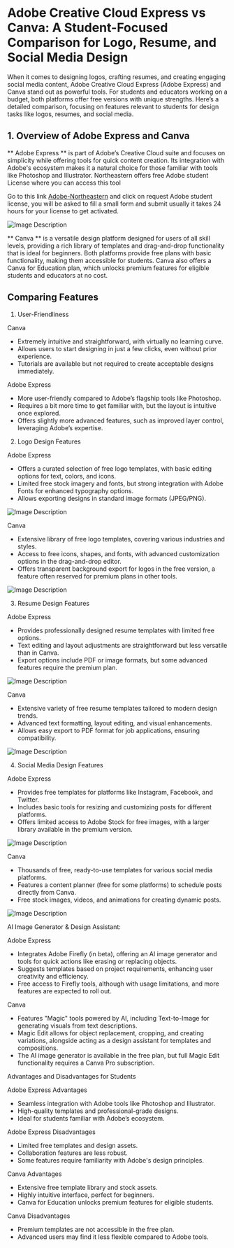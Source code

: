# Adobe Creative Cloud Express vs Canva: A Student-Focused Comparison for Logo, Resume, and Social Media Design

When it comes to designing logos, crafting resumes, and creating engaging social media content, Adobe Creative Cloud Express (Adobe Express) and Canva stand out as powerful tools. For students and educators working on a budget, both platforms offer free versions with unique strengths. Here’s a detailed comparison, focusing on features relevant to students for design tasks like logos, resumes, and social media.


## 1. Overview of Adobe Express and Canva

** Adobe Express ** is part of Adobe’s Creative Cloud suite and focuses on simplicity while offering tools for quick content creation. Its integration with Adobe's ecosystem makes it a natural choice for those familiar with tools like Photoshop and Illustrator. Northeastern offers free Adobe student License where you can access this tool

Go to this link [Adobe-Northeastern](https://adobe.northeastern.edu/) and click on request Adobe student license, you will be asked to fill a small form and submit usually it takes 24 hours for your license to get activated.


![Image Description](https://github.com/nikbearbrown/INFO-7375-Branding-and-AI/blob/main/Appendix/Module%201/Adobe_1.png)


** Canva ** is a versatile design platform designed for users of all skill levels, providing a rich library of templates and drag-and-drop functionality that is ideal for beginners.
Both platforms provide free plans with basic functionality, making them accessible for students. Canva also offers a Canva for Education plan, which unlocks premium features for eligible students and educators at no cost.

## Comparing Features

1. User-Friendliness

Canva
- Extremely intuitive and straightforward, with virtually no learning curve.
- Allows users to start designing in just a few clicks, even without prior experience.
- Tutorials are available but not required to create acceptable designs immediately.

Adobe Express
- More user-friendly compared to Adobe’s flagship tools like Photoshop.
- Requires a bit more time to get familiar with, but the layout is intuitive once explored.
- Offers slightly more advanced features, such as improved layer control, leveraging Adobe’s expertise.

2. Logo Design Features

Adobe Express
- Offers a curated selection of free logo templates, with basic editing options for text, colors, and icons.
- Limited free stock imagery and fonts, but strong integration with Adobe Fonts for enhanced typography options.
- Allows exporting designs in standard image formats (JPEG/PNG).


![Image Description](https://github.com/nikbearbrown/INFO-7375-Branding-and-AI/blob/main/Appendix/Module%201/Adobe_5.png)

Canva
- Extensive library of free logo templates, covering various industries and styles.
- Access to free icons, shapes, and fonts, with advanced customization options in the drag-and-drop editor.
- Offers transparent background export for logos in the free version, a feature often reserved for premium plans in other tools.


![Image Description](https://github.com/nikbearbrown/INFO-7375-Branding-and-AI/blob/main/Appendix/Module%201/Adobe_4.png)

3. Resume Design Features

Adobe Express
- Provides professionally designed resume templates with limited free options.
- Text editing and layout adjustments are straightforward but less versatile than in Canva.
- Export options include PDF or image formats, but some advanced features require the premium plan.


![Image Description](https://github.com/nikbearbrown/ENGR-0201-Organizing-Academic-Success-AI-for-Personalized-Learning/blob/main/ENGR_0201/ComfiUI_1.png)


Canva
- Extensive variety of free resume templates tailored to modern design trends.
- Advanced text formatting, layout editing, and visual enhancements.
- Allows easy export to PDF format for job applications, ensuring compatibility.


![Image Description](https://github.com/nikbearbrown/ENGR-0201-Organizing-Academic-Success-AI-for-Personalized-Learning/blob/main/ENGR_0201/ComfiUI_1.png)

4. Social Media Design Features

Adobe Express
- Provides free templates for platforms like Instagram, Facebook, and Twitter.
- Includes basic tools for resizing and customizing posts for different platforms.
- Offers limited access to Adobe Stock for free images, with a larger library available in the premium version.


![Image Description](https://github.com/nikbearbrown/INFO-7375-Branding-and-AI/blob/main/Appendix/Module%201/Adobe_2.png)


Canva
- Thousands of free, ready-to-use templates for various social media platforms.
- Features a content planner (free for some platforms) to schedule posts directly from Canva.
- Free stock images, videos, and animations for creating dynamic posts.


![Image Description](https://github.com/nikbearbrown/INFO-7375-Branding-and-AI/blob/main/Appendix/Module%201/Adobe_3.png)

AI Image Generator & Design Assistant:

Adobe Express
- Integrates Adobe Firefly (in beta), offering an AI image generator and tools for quick actions like erasing or replacing objects.
- Suggests templates based on project requirements, enhancing user creativity and efficiency.
- Free access to Firefly tools, although with usage limitations, and more features are expected to roll out.

Canva
- Features "Magic" tools powered by AI, including Text-to-Image for generating visuals from text descriptions.
- Magic Edit allows for object replacement, cropping, and creating variations, alongside acting as a design assistant for templates and compositions.
- The AI image generator is available in the free plan, but full Magic Edit functionality requires a Canva Pro subscription.


Advantages and Disadvantages for Students

Adobe Express Advantages
- Seamless integration with Adobe tools like Photoshop and Illustrator.
- High-quality templates and professional-grade designs.
- Ideal for students familiar with Adobe’s ecosystem.

Adobe Express Disadvantages
- Limited free templates and design assets.
- Collaboration features are less robust.
- Some features require familiarity with Adobe's design principles.

Canva Advantages
- Extensive free template library and stock assets.
- Highly intuitive interface, perfect for beginners.
- Canva for Education unlocks premium features for eligible students.

Canva Disadvantages
- Premium templates are not accessible in the free plan.
- Advanced users may find it less flexible compared to Adobe tools.




